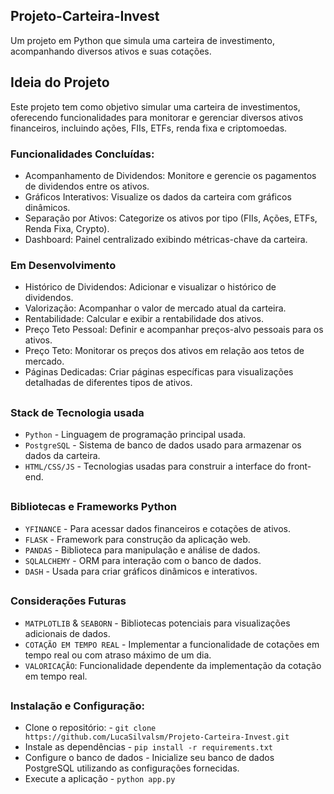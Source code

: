 ## Projeto-Carteira-Invest

Um projeto em Python que simula uma carteira de investimento, acompanhando diversos ativos e suas cotações.

## Ideia do Projeto

Este projeto tem como objetivo simular uma carteira de investimentos, oferecendo funcionalidades para monitorar e gerenciar diversos ativos financeiros, incluindo ações, FIIs, ETFs, renda fixa e criptomoedas.

### Funcionalidades Concluídas: 
  
- Acompanhamento de Dividendos: Monitore e gerencie os pagamentos de dividendos entre os ativos.
- Gráficos Interativos: Visualize os dados da carteira com gráficos dinâmicos.
- Separação por Ativos: Categorize os ativos por tipo (FIIs, Ações, ETFs, Renda Fixa, Crypto).
- Dashboard: Painel centralizado exibindo métricas-chave da carteira.

### Em Desenvolvimento

- Histórico de Dividendos: Adicionar e visualizar o histórico de dividendos.
- Valorização: Acompanhar o valor de mercado atual da carteira.
- Rentabilidade: Calcular e exibir a rentabilidade dos ativos.
- Preço Teto Pessoal: Definir e acompanhar preços-alvo pessoais para os ativos.
- Preço Teto: Monitorar os preços dos ativos em relação aos tetos de mercado.
- Páginas Dedicadas: Criar páginas específicas para visualizações detalhadas de diferentes tipos de ativos.

##
### Stack de Tecnologia usada

- `Python` -  Linguagem de programação principal usada.
- `PostgreSQL` - Sistema de banco de dados usado para armazenar os dados da carteira.
- `HTML/CSS/JS` - Tecnologias usadas para construir a interface do front-end.
  

##
### Bibliotecas e Frameworks Python

- `YFINANCE` - Para acessar dados financeiros e cotações de ativos.
- `FLASK` - Framework para construção da aplicação web.
- `PANDAS` - Biblioteca para manipulação e análise de dados.
- `SQLALCHEMY` -  ORM para interação com o banco de dados.
-  `DASH` - Usada para criar gráficos dinâmicos e interativos.

##
### Considerações Futuras

- `MATPLOTLIB` & `SEABORN` - Bibliotecas potenciais para visualizações adicionais de dados.
- `COTAÇÃO EM TEMPO REAL` -  Implementar a funcionalidade de cotações em tempo real ou com atraso máximo de um dia.
- `VALORICAÇÃO`:  Funcionalidade dependente da implementação da cotação em tempo real.

##
### Instalação e Configuração: 

- Clone o repositório: - `git clone https://github.com/LucaSilvalsm/Projeto-Carteira-Invest.git` 
- Instale as dependências - `pip install -r requirements.txt` 
- Configure o banco de dados - Inicialize seu banco de dados PostgreSQL utilizando as configurações fornecidas.
- Execute a aplicação - `python app.py`


